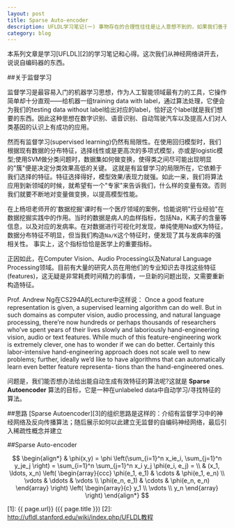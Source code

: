 ```yaml
---
layout: post
title: Sparse Auto-encoder
description: UFLDL学习笔记(一) 事物存在的合理性往往是让人意想不到的，如果我们善于思考和发现的话；自编码神经网络给我最大的惊喜是：别小瞧自编码器。不止如此，你会发现隐层也是很有意思的。
category: blog
---
```


本系列文章是学习[UFLDL][2]的学习笔记和心得。这次我们从神经网络讲开去，说说自编码器的东西。


##关于监督学习

监督学习是最容易入门的机器学习思想，作为人工智能领域最有力的工具，它操作简单却十分直观——给机器一组training data with label，通过算法处理，它便会为我们的testing data without label给出对应的label，恰好这个label就是我们想要的东西。因此这种思想在数字识别、语音识别、自动驾驶汽车以及提高人们对人类基因的认识上有成功的应用。

然而有监督学习(supervised learning)仍然有局限性。在使用回归模型时，我们根据现有数据的分布特征，选择线性或是更高次的多项式模型，亦或是logistic模型;使用SVM做分类问题时，数据集如何做变换，使得类之间尽可能出现明显的"簇"便是决定分类效果高低的关键。
这就是有监督学习的局限所在，它依赖于我们选择的特征。特征选择得好，模型效果/表现力就强。如此一来，我们将算法应用到新领域的时候，就希望有一个"专家"来告诉我们，什么样的变量有效。否则我们就要不断地对变量做变换，以提高模型性能。

在上杨坦老师开的'数据挖掘'课时有一个医疗领域的案例，恰能说明"行业经验"在数据挖掘实践中的作用。当时的数据是病人的血样指标，包括Na，K离子的含量等信息，以及对应的发病率。在对数据进行可视化时发现，单纯使用Na或K为特征，数据分布特征不明显，但当我们构造`Na/K`这个特征时，便发现了其与发病率的强相关性。
事实上，这个指标恰恰是医学上的重要指标。

正因如此，在Computer Vision、Audio Processing以及Natural Language Processing领域。目前有大量的研究人员在用他们的专业知识去寻找这些特征(features)，这无疑是非常耗费时间精力的事情，一旦新的问题出现，又需要重新构造特征。

Prof. Andrew Ng在CS294A的Lecture中这样说：
    Once a good feature representation is given, a supervised learning algorithm can do well. But in such domains as computer vision, audio processing, and natural language processing, there’re now hundreds or perhaps thousands of researchers who’ve spent years of their lives slowly and laboriously hand-engineering vision, audio or text features. While much of this feature-engineering work is extremely clever, one has to wonder if we can do better. Certainly this labor-intensive hand-engineering approach does not scale well to new problems; further, ideally we’d like to have algorithms that can automatically learn even better feature representa- tions than the hand-engineered ones.

问题是，我们能否想办法给出能自动生成有效特征的算法呢?这就是 **Sparse Autoencoder** 算法的目标，它是一种在unlabeled data中自动学习/寻找特征的算法。


##思路
[Sparse Autoencoder][3]的组织思路是这样的：介绍有监督学习中的神经网络及反向传播算法；随后展示如何以此建立无监督的自编码神经网络，最后引入稀疏性概念并建立

##Sparse Auto-encoder



$$
\begin{align*}
  & \phi(x,y) = \phi \left(\sum_{i=1}^n x_ie_i, \sum_{j=1}^n y_je_j \right)
  = \sum_{i=1}^n \sum_{j=1}^n x_i y_j \phi(e_i, e_j) = \\
  & (x_1, \ldots, x_n) \left( \begin{array}{ccc}
      \phi(e_1, e_1) & \cdots & \phi(e_1, e_n) \\
      \vdots & \ddots & \vdots \\
      \phi(e_n, e_1) & \cdots & \phi(e_n, e_n)
    \end{array} \right)
  \left( \begin{array}{c}
      y_1 \\
      \vdots \\
      y_n
    \end{array} \right)
\end{align*}
$$




[zihaolucky]:    http://zihaolucky.github.io  "zihaolucky"
[1]:    {{ page.url}}  ({{ page.title }})
[2]:  http://ufldl.stanford.edu/wiki/index.php/UFLDL教程